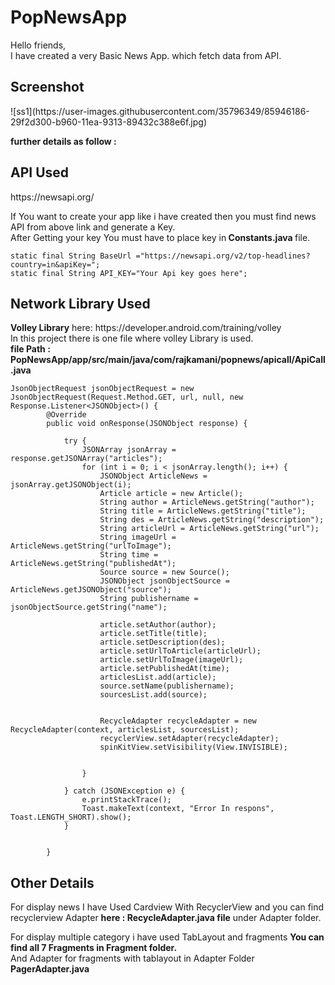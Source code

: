 # PopNewsApp

Hello friends,<br>
I have created a very Basic News App. which fetch data from API. 

<h2>Screenshot </h2>
![ss1](https://user-images.githubusercontent.com/35796349/85946186-29f2d300-b960-11ea-9313-89432c388e6f.jpg)

<b>further details as follow : </b>

<h2>API Used </h2>
 https://newsapi.org/
 <p> If You want to create your app like i have created then you must find news API from above link and generate a Key.
<br> After Getting your key You must have to place key in<b> Constants.java </b> file.<p>
   
    static final String BaseUrl ="https://newsapi.org/v2/top-headlines?country=in&apiKey=";
    static final String API_KEY="Your Api key goes here";

<h2>Network Library Used</h2>
  <b>Volley Library</b> here: https://developer.android.com/training/volley<br>
  In this project there is one file where volley Library is used.<br> <b>file Path : PopNewsApp/app/src/main/java/com/rajkamani/popnews/apicall/ApiCall.java </b>
   
    JsonObjectRequest jsonObjectRequest = new JsonObjectRequest(Request.Method.GET, url, null, new Response.Listener<JSONObject>() {
            @Override
            public void onResponse(JSONObject response) {

                try {
                    JSONArray jsonArray = response.getJSONArray("articles");
                    for (int i = 0; i < jsonArray.length(); i++) {
                        JSONObject ArticleNews = jsonArray.getJSONObject(i);
                        Article article = new Article();
                        String author = ArticleNews.getString("author");
                        String title = ArticleNews.getString("title");
                        String des = ArticleNews.getString("description");
                        String articleUrl = ArticleNews.getString("url");
                        String imageUrl = ArticleNews.getString("urlToImage");
                        String time = ArticleNews.getString("publishedAt");
                        Source source = new Source();
                        JSONObject jsonObjectSource = ArticleNews.getJSONObject("source");
                        String publishername = jsonObjectSource.getString("name");

                        article.setAuthor(author);
                        article.setTitle(title);
                        article.setDescription(des);
                        article.setUrlToArticle(articleUrl);
                        article.setUrlToImage(imageUrl);
                        article.setPublishedAt(time);
                        articlesList.add(article);
                        source.setName(publishername);
                        sourcesList.add(source);


                        RecycleAdapter recycleAdapter = new RecycleAdapter(context, articlesList, sourcesList);
                        recyclerView.setAdapter(recycleAdapter);
                        spinKitView.setVisibility(View.INVISIBLE);


                    }

                } catch (JSONException e) {
                    e.printStackTrace();
                    Toast.makeText(context, "Error In respons", Toast.LENGTH_SHORT).show();
                }


            }
  
<h2>Other Details</h2>
<p> For display news I have Used Cardview With RecyclerView and you can find recyclerview Adapter <b> here : RecycleAdapter.java file</b> under Adapter folder.</p>
<p> For display multiple category i have used TabLayout and fragments <b>You can find all 7 Fragments in Fragment folder.</b> <br>And Adapter for fragments with tablayout in Adapter Folder <b>PagerAdapter.java</b></p>
